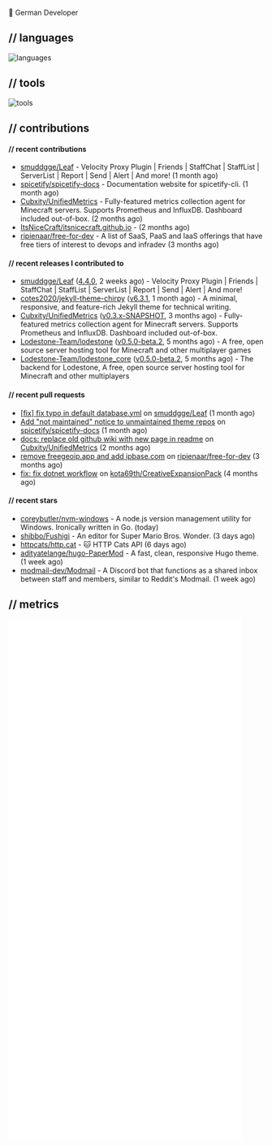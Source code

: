 👋 German Developer

## // languages
![languages](https://skillicons.dev/icons?i=py,bash,java)

## // tools

![tools](https://skillicons.dev/icons?i=androidstudio,aws,azure,cloudflare,discord,docker,figma,fediverse,gcp,git,github,githubactions,gitlab,grafana,idea,jenkins,linux,mastodon,mongodb,nodejs,prometheus,raspberrypi,selenium,svg,twitter,vercel,visualstudio,vscode)

## // contributions

#### // recent contributions

- [smuddgge/Leaf](https://github.com/smuddgge/Leaf) - Velocity Proxy Plugin | Friends | StaffChat | StaffList | ServerList | Report | Send | Alert | And more! (1 month ago)
- [spicetify/spicetify-docs](https://github.com/spicetify/spicetify-docs) - Documentation website for spicetify-cli. (1 month ago)
- [Cubxity/UnifiedMetrics](https://github.com/Cubxity/UnifiedMetrics) - Fully-featured metrics collection agent for Minecraft servers. Supports Prometheus and InfluxDB. Dashboard included out-of-box. (2 months ago)
- [ItsNiceCraft/itsnicecraft.github.io](https://github.com/ItsNiceCraft/itsnicecraft.github.io) -  (2 months ago)
- [ripienaar/free-for-dev](https://github.com/ripienaar/free-for-dev) - A list of SaaS, PaaS and IaaS offerings that have free tiers of interest to devops and infradev (3 months ago)

#### // recent releases I contributed to

- [smuddgge/Leaf](https://github.com/smuddgge/Leaf) ([4.4.0](https://github.com/smuddgge/Leaf/releases/tag/4.4.0), 2 weeks ago) - Velocity Proxy Plugin | Friends | StaffChat | StaffList | ServerList | Report | Send | Alert | And more!
- [cotes2020/jekyll-theme-chirpy](https://github.com/cotes2020/jekyll-theme-chirpy) ([v6.3.1](https://github.com/cotes2020/jekyll-theme-chirpy/releases/tag/v6.3.1), 1 month ago) - A minimal, responsive, and feature-rich Jekyll theme for technical writing.
- [Cubxity/UnifiedMetrics](https://github.com/Cubxity/UnifiedMetrics) ([v0.3.x-SNAPSHOT](https://github.com/Cubxity/UnifiedMetrics/releases/tag/v0.3.x-SNAPSHOT), 3 months ago) - Fully-featured metrics collection agent for Minecraft servers. Supports Prometheus and InfluxDB. Dashboard included out-of-box.
- [Lodestone-Team/lodestone](https://github.com/Lodestone-Team/lodestone) ([v0.5.0-beta.2](https://github.com/Lodestone-Team/lodestone/releases/tag/v0.5.0-beta.2), 5 months ago) - A free, open source server hosting tool for Minecraft and other multiplayer games
- [Lodestone-Team/lodestone_core](https://github.com/Lodestone-Team/lodestone_core) ([v0.5.0-beta.2](https://github.com/Lodestone-Team/lodestone_core/releases/tag/v0.5.0-beta.2), 5 months ago) - The backend for Lodestone, A free, open source server hosting tool for Minecraft and other multiplayers

#### // recent pull requests

- [[fix] fix typo in default database.yml](https://github.com/smuddgge/Leaf/pull/77) on [smuddgge/Leaf](https://github.com/smuddgge/Leaf) (1 month ago)
- [Add &#34;not maintained&#34; notice to unmaintained theme repos](https://github.com/spicetify/spicetify-docs/pull/110) on [spicetify/spicetify-docs](https://github.com/spicetify/spicetify-docs) (1 month ago)
- [docs: replace old github wiki with new page in readme](https://github.com/Cubxity/UnifiedMetrics/pull/107) on [Cubxity/UnifiedMetrics](https://github.com/Cubxity/UnifiedMetrics) (2 months ago)
- [remove freegeoip.app and add ipbase.com](https://github.com/ripienaar/free-for-dev/pull/3042) on [ripienaar/free-for-dev](https://github.com/ripienaar/free-for-dev) (3 months ago)
- [fix: fix dotnet workflow](https://github.com/kota69th/CreativeExpansionPack/pull/6) on [kota69th/CreativeExpansionPack](https://github.com/kota69th/CreativeExpansionPack) (4 months ago)

#### // recent stars

- [coreybutler/nvm-windows](https://github.com/coreybutler/nvm-windows) - A node.js version management utility for Windows. Ironically written in Go. (today)
- [shibbo/Fushigi](https://github.com/shibbo/Fushigi) - An editor for Super Mario Bros. Wonder. (3 days ago)
- [httpcats/http.cat](https://github.com/httpcats/http.cat) - :cat: HTTP Cats API (6 days ago)
- [adityatelange/hugo-PaperMod](https://github.com/adityatelange/hugo-PaperMod) -  A fast, clean, responsive Hugo theme. (1 week ago)
- [modmail-dev/Modmail](https://github.com/modmail-dev/Modmail) - A Discord bot that functions as a shared inbox between staff and members, similar to Reddit&#39;s Modmail. (1 week ago)

## // metrics

![metrics](/github-metrics.svg)